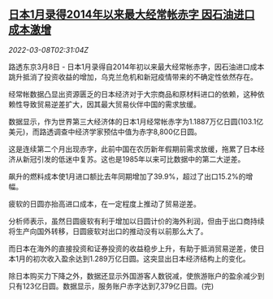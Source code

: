 <!--1646708463000-->
[日本1月录得2014年以来最大经常帐赤字 因石油进口成本激增](https://cn.reuters.com/article/japan-jan-ca-deficit-0308-idCNKBS2L506T)
------

<div><i>2022-03-08T02:31:04Z</i></div><p>路透东京3月8日 - 日本1月录得自2014年初以来最大经常帐赤字，因石油进口成本跳升抵消了投资收益的增加，乌克兰危机和新冠疫情带来的不确定性依然存在。</p><p>经常帐数据凸显出资源匮乏的日本经济对于大宗商品和原材料进口的依赖，这种依赖性导致贸易逆差扩大，因其最大贸易伙伴中国的需求放缓。</p><p>数据显示，作为世界第三大经济体的日本1月经常帐赤字为1.1887万亿日圆(103.1亿美元)，而路透调查中经济学家预估中值为赤字8,800亿日圆。</p><p>这是连续第二个月出现赤字，此前中国在农历新年假期前需求放缓，拖累了日本经济从新冠引发的低迷中复苏。这也是1985年以来可比数据中的第二大逆差。</p><p>飙升的燃料成本使1月进口额比去年同期增加了39.9%，超过了出口15.2%的增幅。</p><p>疲软的日圆亦抬高进口成本，在一定程度上推动了贸易逆差。</p><p>分析师表示，虽然日圆疲软有利于增加以日圆计价的海外利润，但由于出口商持续将生产向国外转移，日圆疲软对出口的推动没有以前那么大了。</p><p>而日本在海外的直接投资和证券投资的收益稳步上升，有助于抵消贸易逆差，使日本1月的初次收入盈余达到1.289万亿日圆。这突显出日本经济结构上的变化。</p><p>除日本购买力下降之外，数据还显示外国游客人数锐减，使旅游账户的盈余减少到只有123亿日圆。数据显示，服务账户赤字达到7,379亿日圆。(完)</p>
